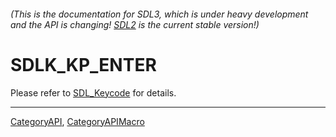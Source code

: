 ###### (This is the documentation for SDL3, which is under heavy development and the API is changing! [SDL2](https://wiki.libsdl.org/SDL2/) is the current stable version!)
# SDLK_KP_ENTER

Please refer to [SDL_Keycode](SDL_Keycode) for details.

----
[CategoryAPI](CategoryAPI), [CategoryAPIMacro](CategoryAPIMacro)

